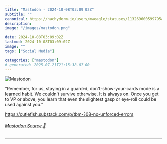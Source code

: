 ```yaml
---
title: "Mastodon - 2024-10-08T03:09:02Z"
subtitle: ""
canonical: https://hachyderm.io/users/mweagle/statuses/113269600599795409
description:
image: "/images/mastodon.png"

date: 2024-10-08T03:09:02Z
lastmod: 2024-10-08T03:09:02Z
image: ""
tags: ["Social Media"]

categories: ["mastodon"]
# generated: 2025-07-21T21:15:38-07:00
---
```

![Mastodon](/images/mastodon.png)

<p>“Remember, for us, staying in a guarded, don&#39;t-show-your-cards mode is a learned habit. We couldn&#39;t survive otherwise. It is always on. Once you get to VP or above, you learn that even the slightest gasp or eye-roll could be used against you.”</p><p><a href="https://cutlefish.substack.com/p/tbm-308-no-unforced-errors" target="_blank" rel="nofollow noopener noreferrer" translate="no"><span class="invisible">https://</span><span class="ellipsis">cutlefish.substack.com/p/tbm-3</span><span class="invisible">08-no-unforced-errors</span></a></p>


###### [Mastodon Source 🐘](https://hachyderm.io/@mweagle/113269600599795409)

___
